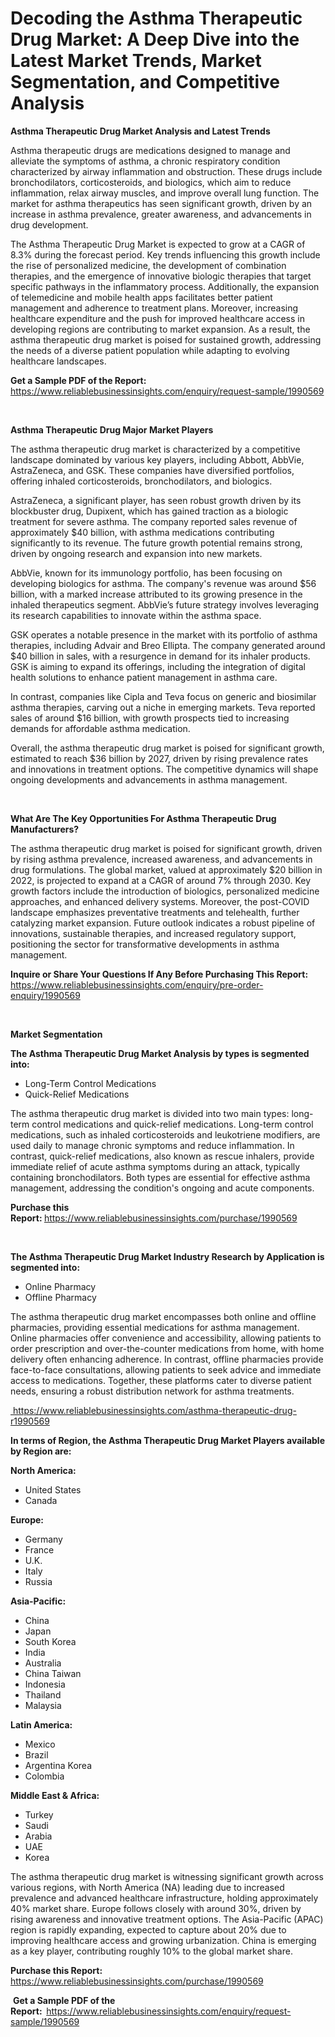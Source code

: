 <p><h1>Decoding the Asthma Therapeutic Drug Market: A Deep Dive into the Latest Market Trends, Market Segmentation, and Competitive Analysis</h1></p><p><strong>Asthma Therapeutic Drug Market Analysis and Latest Trends</strong></p>
<p><p>Asthma therapeutic drugs are medications designed to manage and alleviate the symptoms of asthma, a chronic respiratory condition characterized by airway inflammation and obstruction. These drugs include bronchodilators, corticosteroids, and biologics, which aim to reduce inflammation, relax airway muscles, and improve overall lung function. The market for asthma therapeutics has seen significant growth, driven by an increase in asthma prevalence, greater awareness, and advancements in drug development.</p><p>The Asthma Therapeutic Drug Market is expected to grow at a CAGR of 8.3% during the forecast period. Key trends influencing this growth include the rise of personalized medicine, the development of combination therapies, and the emergence of innovative biologic therapies that target specific pathways in the inflammatory process. Additionally, the expansion of telemedicine and mobile health apps facilitates better patient management and adherence to treatment plans. Moreover, increasing healthcare expenditure and the push for improved healthcare access in developing regions are contributing to market expansion. As a result, the asthma therapeutic drug market is poised for sustained growth, addressing the needs of a diverse patient population while adapting to evolving healthcare landscapes.</p></p>
<p><strong>Get a Sample PDF of the Report:&nbsp;</strong> <a href="https://www.reliablebusinessinsights.com/enquiry/request-sample/1990569?utm_campaign=117&utm_medium=2&utm_source=Github&utm_content=ia&utm_term=19042025&utm_id=asthma-therapeutic-drug">https://www.reliablebusinessinsights.com/enquiry/request-sample/1990569</a></p>
<p>&nbsp;</p>
<p><strong>Asthma Therapeutic Drug Major Market Players</strong></p>
<p><p>The asthma therapeutic drug market is characterized by a competitive landscape dominated by various key players, including Abbott, AbbVie, AstraZeneca, and GSK. These companies have diversified portfolios, offering inhaled corticosteroids, bronchodilators, and biologics.</p><p>AstraZeneca, a significant player, has seen robust growth driven by its blockbuster drug, Dupixent, which has gained traction as a biologic treatment for severe asthma. The company reported sales revenue of approximately $40 billion, with asthma medications contributing significantly to its revenue. The future growth potential remains strong, driven by ongoing research and expansion into new markets.</p><p>AbbVie, known for its immunology portfolio, has been focusing on developing biologics for asthma. The company's revenue was around $56 billion, with a marked increase attributed to its growing presence in the inhaled therapeutics segment. AbbVie’s future strategy involves leveraging its research capabilities to innovate within the asthma space.</p><p>GSK operates a notable presence in the market with its portfolio of asthma therapies, including Advair and Breo Ellipta. The company generated around $40 billion in sales, with a resurgence in demand for its inhaler products. GSK is aiming to expand its offerings, including the integration of digital health solutions to enhance patient management in asthma care.</p><p>In contrast, companies like Cipla and Teva focus on generic and biosimilar asthma therapies, carving out a niche in emerging markets. Teva reported sales of around $16 billion, with growth prospects tied to increasing demands for affordable asthma medication.</p><p>Overall, the asthma therapeutic drug market is poised for significant growth, estimated to reach $36 billion by 2027, driven by rising prevalence rates and innovations in treatment options. The competitive dynamics will shape ongoing developments and advancements in asthma management.</p></p>
<p>&nbsp;</p>
<p><strong>What Are The Key Opportunities For Asthma Therapeutic Drug Manufacturers?</strong></p>
<p><p>The asthma therapeutic drug market is poised for significant growth, driven by rising asthma prevalence, increased awareness, and advancements in drug formulations. The global market, valued at approximately $20 billion in 2022, is projected to expand at a CAGR of around 7% through 2030. Key growth factors include the introduction of biologics, personalized medicine approaches, and enhanced delivery systems. Moreover, the post-COVID landscape emphasizes preventative treatments and telehealth, further catalyzing market expansion. Future outlook indicates a robust pipeline of innovations, sustainable therapies, and increased regulatory support, positioning the sector for transformative developments in asthma management.</p></p>
<p><strong>Inquire or Share Your Questions If Any Before Purchasing This Report:</strong> <a href="https://www.reliablebusinessinsights.com/enquiry/pre-order-enquiry/1990569?utm_campaign=117&utm_medium=2&utm_source=Github&utm_content=ia&utm_term=19042025&utm_id=asthma-therapeutic-drug">https://www.reliablebusinessinsights.com/enquiry/pre-order-enquiry/1990569</a></p>
<p>&nbsp;</p>
<p><strong>Market Segmentation</strong></p>
<p><strong>The Asthma Therapeutic Drug Market Analysis by types is segmented into:</strong></p>
<p><ul><li>Long-Term Control Medications</li><li>Quick-Relief Medications</li></ul></p>
<p><p>The asthma therapeutic drug market is divided into two main types: long-term control medications and quick-relief medications. Long-term control medications, such as inhaled corticosteroids and leukotriene modifiers, are used daily to manage chronic symptoms and reduce inflammation. In contrast, quick-relief medications, also known as rescue inhalers, provide immediate relief of acute asthma symptoms during an attack, typically containing bronchodilators. Both types are essential for effective asthma management, addressing the condition's ongoing and acute components.</p></p>
<p><strong>Purchase this Report:&nbsp;</strong><a href="https://www.reliablebusinessinsights.com/purchase/1990569?utm_campaign=117&utm_medium=2&utm_source=Github&utm_content=ia&utm_term=19042025&utm_id=asthma-therapeutic-drug">https://www.reliablebusinessinsights.com/purchase/1990569</a></p>
<p>&nbsp;</p>
<p><strong>The Asthma Therapeutic Drug Market Industry Research by Application is segmented into:</strong></p>
<p><ul><li>Online Pharmacy</li><li>Offline Pharmacy</li></ul></p>
<p><p>The asthma therapeutic drug market encompasses both online and offline pharmacies, providing essential medications for asthma management. Online pharmacies offer convenience and accessibility, allowing patients to order prescription and over-the-counter medications from home, with home delivery often enhancing adherence. In contrast, offline pharmacies provide face-to-face consultations, allowing patients to seek advice and immediate access to medications. Together, these platforms cater to diverse patient needs, ensuring a robust distribution network for asthma treatments.</p></p>
<p><a href="https://www.reliablebusinessinsights.com/asthma-therapeutic-drug-r1990569?utm_campaign=117&utm_medium=2&utm_source=Github&utm_content=ia&utm_term=19042025&utm_id=asthma-therapeutic-drug">&nbsp;https://www.reliablebusinessinsights.com/asthma-therapeutic-drug-r1990569</a></p>
<p><strong>In terms of Region, the Asthma Therapeutic Drug Market Players available by Region are:</strong></p>
<p>
    <p> <strong> North America: </strong>
        <ul>
            <li>United States</li>
            <li>Canada</li>
        </ul>
        </p> 
    <p> <strong> Europe: </strong>
        <ul>
            <li>Germany</li>
            <li>France</li>
            <li>U.K.</li>
            <li>Italy</li>
            <li>Russia</li>
        </ul>
        </p> 
    <p> <strong> Asia-Pacific: </strong>
        <ul>
            <li>China</li>
            <li>Japan</li>
            <li>South Korea</li>
            <li>India</li>
            <li>Australia</li>
            <li>China Taiwan</li>
            <li>Indonesia</li>
            <li>Thailand</li>
            <li>Malaysia</li>
        </ul>
        </p> 
    <p> <strong> Latin America: </strong>
        <ul>
            <li>Mexico</li>
            <li>Brazil</li>
            <li>Argentina Korea</li>
            <li>Colombia</li>
        </ul>
        </p> 
    <p> <strong> Middle East & Africa: </strong>
        <ul>
            <li>Turkey</li>
            <li>Saudi</li>
            <li>Arabia</li>
            <li>UAE</li>
            <li>Korea</li>
        </ul>
    </p>
    </p>
<p><p>The asthma therapeutic drug market is witnessing significant growth across various regions, with North America (NA) leading due to increased prevalence and advanced healthcare infrastructure, holding approximately 40% market share. Europe follows closely with around 30%, driven by rising awareness and innovative treatment options. The Asia-Pacific (APAC) region is rapidly expanding, expected to capture about 20% due to improving healthcare access and growing urbanization. China is emerging as a key player, contributing roughly 10% to the global market share.</p></p>
<p><strong>Purchase this Report: </strong><a href="https://www.reliablebusinessinsights.com/purchase/1990569?utm_campaign=117&utm_medium=2&utm_source=Github&utm_content=ia&utm_term=19042025&utm_id=asthma-therapeutic-drug">https://www.reliablebusinessinsights.com/purchase/1990569</a></p>
<p>&nbsp;<strong>Get a Sample PDF of the Report:&nbsp;&nbsp;</strong><a href="https://www.reliablebusinessinsights.com/enquiry/request-sample/1990569?utm_campaign=117&utm_medium=2&utm_source=Github&utm_content=ia&utm_term=19042025&utm_id=asthma-therapeutic-drug">https://www.reliablebusinessinsights.com/enquiry/request-sample/1990569</a></p>
<p><strong></strong></p>
<p><p></p><p></p><p></p></p>
